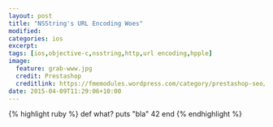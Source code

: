 ```yaml
---
layout: post
title: "NSString's URL Encoding Woes"
modified:
categories: ios
excerpt:
tags: [ios,objective-c,nsstring,http,url encoding,hpple]
image:
  feature: grab-www.jpg
  credit: Prestashop
  creditlink: https://fmemodules.wordpress.com/category/prestashop-seo/
date: 2015-04-09T11:29:06+10:00
---
```


{% highlight ruby %}
def what?
  puts "bla"
  42
end
{% endhighlight %}
